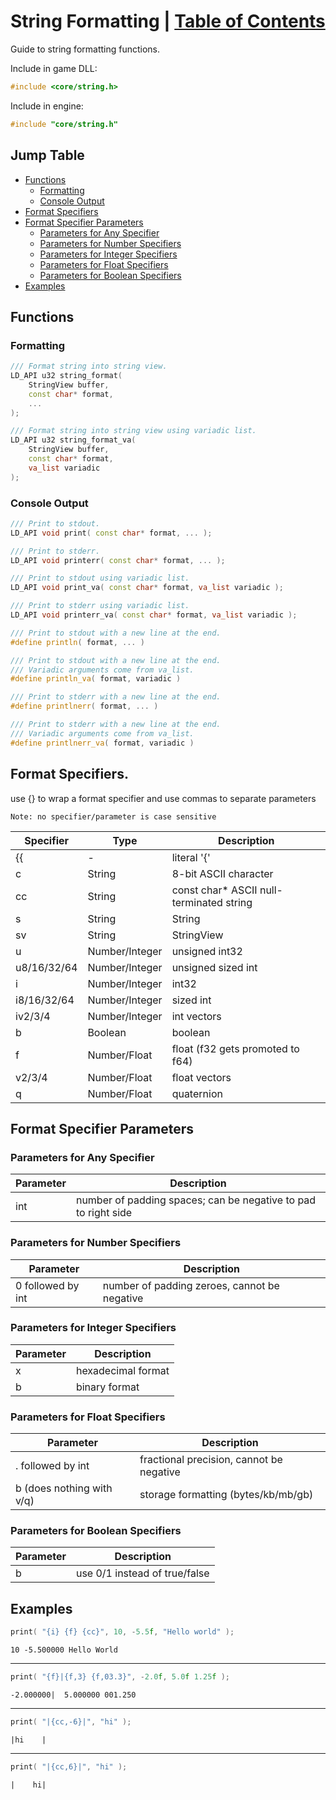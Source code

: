 <!--
 * Description:  String Formatting Documentation
 * Author:       Alicia Amarilla (smushyaa@gmail.com)
 * File Created: July 19, 2023
-->

# String Formatting | [Table of Contents](./toc.md)

Guide to string formatting functions.

Include in game DLL:
```cpp
#include <core/string.h>
```
Include in engine:
```cpp
#include "core/string.h"
```

## Jump Table
- [Functions](#functions)
    - [Formatting](#formatting)
    - [Console Output](#console-output)
- [Format Specifiers](#format-specifiers)
- [Format Specifier Parameters](#format-specifier-parameters)
    - [Parameters for Any Specifier](#parameters-for-any-specifier)
    - [Parameters for Number Specifiers](#parameters-for-number-specifiers)
    - [Parameters for Integer Specifiers](#parameters-for-integer-specifiers)
    - [Parameters for Float Specifiers](#parameters-for-float-specifiers)
    - [Parameters for Boolean Specifiers](#parameters-for-boolean-specifiers)
- [Examples](#examples)

## Functions

### Formatting
```cpp
/// Format string into string view.
LD_API u32 string_format(
    StringView buffer,
    const char* format,
    ...
);
```

```cpp
/// Format string into string view using variadic list.
LD_API u32 string_format_va(
    StringView buffer,
    const char* format,
    va_list variadic
);
```

### Console Output

```cpp
/// Print to stdout.
LD_API void print( const char* format, ... );
```

```cpp
/// Print to stderr.
LD_API void printerr( const char* format, ... );
```

```cpp
/// Print to stdout using variadic list.
LD_API void print_va( const char* format, va_list variadic );
```

```cpp
/// Print to stderr using variadic list.
LD_API void printerr_va( const char* format, va_list variadic );
```
```cpp
/// Print to stdout with a new line at the end.
#define println( format, ... )
```

```cpp
/// Print to stdout with a new line at the end.
/// Variadic arguments come from va_list.
#define println_va( format, variadic )
```

```cpp
/// Print to stderr with a new line at the end.
#define printlnerr( format, ... )
```

```cpp
/// Print to stderr with a new line at the end.
/// Variadic arguments come from va_list.
#define printlnerr_va( format, variadic )
```

## Format Specifiers.
use {} to wrap a format specifier and use commas to separate parameters

` Note: no specifier/parameter is case sensitive `

| Specifier        | Type           | Description                              |
| ---------------- | -------------- | ---------------------------------------- |
| {{               | -              | literal '{'                              |
| c                | String         | 8-bit ASCII character                    |
| cc               | String         | const char* ASCII null-terminated string |
| s                | String         | String                                   |
| sv               | String         | StringView                               |
| u                | Number/Integer | unsigned int32                           |
| u8/16/32/64      | Number/Integer | unsigned sized int                       |
| i                | Number/Integer | int32                                    |
| i8/16/32/64      | Number/Integer | sized int                                |
| iv2/3/4          | Number/Integer | int vectors                              |
| b                | Boolean        | boolean                                  |
| f                | Number/Float   | float (f32 gets promoted to f64)         |
| v2/3/4           | Number/Float   | float vectors                            |
| q                | Number/Float   | quaternion                               |

## Format Specifier Parameters
### Parameters for Any Specifier
| Parameter | Description                                                    |
| --------- | -------------------------------------------------------------- |
| int       | number of padding spaces; can be negative to pad to right side |

### Parameters for Number Specifiers
| Parameter         | Description                                  |
| ----------------- | -------------------------------------------- |
| 0 followed by int | number of padding zeroes, cannot be negative |

### Parameters for Integer Specifiers
| Parameter | Description        |
| --------- | ------------------ |
| x         | hexadecimal format |
| b         | binary format      |

### Parameters for Float Specifiers
| Parameter                 | Description                              |
| ------------------------- | ---------------------------------------- |
| . followed by int         | fractional precision, cannot be negative |
| b (does nothing with v/q) | storage formatting (bytes/kb/mb/gb)      |

### Parameters for Boolean Specifiers
| Parameter | Description                   |
| --------- | ----------------------------- |
| b         | use 0/1 instead of true/false |

## Examples
```cpp
print( "{i} {f} {cc}", 10, -5.5f, "Hello world" );
```
```
10 -5.500000 Hello World
```
---
```cpp
print( "{f}|{f,3} {f,03.3}", -2.0f, 5.0f 1.25f );
```
```
-2.000000|  5.000000 001.250
```
---
```cpp
print( "|{cc,-6}|", "hi" );
```
```
|hi    |
```
---
```cpp
print( "|{cc,6}|", "hi" );
```
```
|    hi|
```

